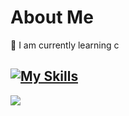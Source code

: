 # About Me
🌱 I am currently learning c 


[![My Skills](https://skillicons.dev/icons?i=js,nodejs,react,tailwind,next,express,redux,python)](https://skillicons.dev)
---
[![](https://visitcount.itsvg.in/api?id=Scapy47&label=Profile%20Views&color=12&icon=5&pretty=true)](https://visitcount.itsvg.in)
